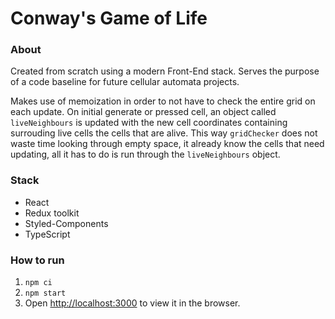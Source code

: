 # Conway's Game of Life

### About

Created from scratch using a modern Front-End stack.
Serves the purpose of a code baseline for future cellular automata projects.

Makes use of memoization in order to not have to check the entire grid on each update.
On initial generate or pressed cell, an object called `liveNeighbours` is updated with the new cell coordinates containing surrouding live cells the cells that are alive. This way `gridChecker` does not waste time looking through empty space, it already know the cells that need updating, all it has to do is run through the `liveNeighbours` object.

### Stack

- React
- Redux toolkit
- Styled-Components
- TypeScript

### How to run

1. `npm ci`
2. `npm start`
3. Open [http://localhost:3000](http://localhost:3000) to view it in the browser.
